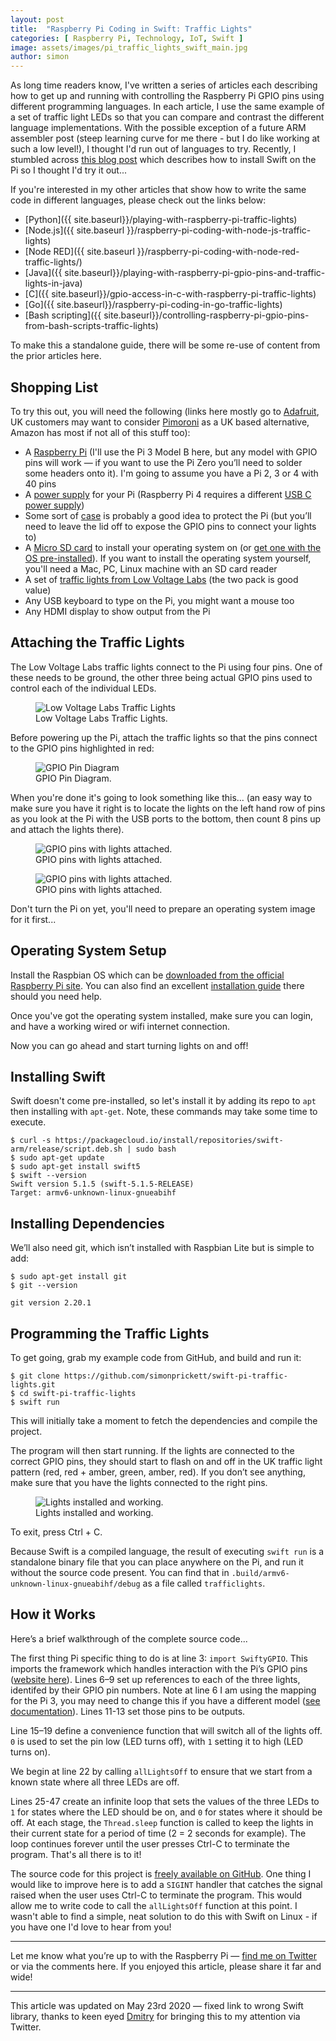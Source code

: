 ```yaml
---
layout: post
title:  "Raspberry Pi Coding in Swift: Traffic Lights"
categories: [ Raspberry Pi, Technology, IoT, Swift ]
image: assets/images/pi_traffic_lights_swift_main.jpg
author: simon
---
```

As long time readers know, I've written a series of articles each describing how to get up and running with controlling the Raspberry Pi GPIO pins using different programming languages.  In each article, I use the same example of a set of traffic light LEDs so that you can compare and contrast the different language implementations.  With the possible exception of a future ARM assembler post (steep learning curve for me there - but I do like working at such a low level!), I thought I'd run out of languages to try.  Recently, I stumbled across [this blog post](https://lickability.com/blog/swift-on-raspberry-pi/) which describes how to install Swift on the Pi so I thought I'd try it out... 

If you're interested in my other articles that show how to write the same code in different languages, please check out the links below:

* [Python]({{ site.baseurl}}/playing-with-raspberry-pi-traffic-lights)
* [Node.js]({{ site.baseurl }}/raspberry-pi-coding-with-node-js-traffic-lights)
* [Node RED]({{ site.baseurl }}/raspberry-pi-coding-with-node-red-traffic-lights/)
* [Java]({{ site.baseurl}}/playing-with-raspberry-pi-gpio-pins-and-traffic-lights-in-java)
* [C]({{ site.baseurl}}/gpio-access-in-c-with-raspberry-pi-traffic-lights)
* [Go]({{ site.baseurl}}/raspberry-pi-coding-in-go-traffic-lights)
* [Bash scripting]({{ site.baseurl}}/controlling-raspberry-pi-gpio-pins-from-bash-scripts-traffic-lights)

To make this a standalone guide, there will be some re-use of content from the prior articles here.

## Shopping List

To try this out, you will need the following (links here mostly go to [Adafruit](https://www.adafruit.com/), UK customers may want to consider [Pimoroni](https://shop.pimoroni.com/) as a UK based alternative, Amazon has most if not all of this stuff too):

* A [Raspberry Pi](https://www.adafruit.com/product/3055) (I'll use the Pi 3 Model B here, but any model with GPIO pins will work — if you want to use the Pi Zero you’ll need to solder some headers onto it). I'm going to assume you have a Pi 2, 3 or 4 with 40 pins
* A [power supply](https://www.adafruit.com/product/1995) for your Pi (Raspberry Pi 4 requires a different [USB C power supply](https://www.adafruit.com/product/4298))
* Some sort of [case](https://www.adafruit.com/product/2256) is probably a good idea to protect the Pi (but you’ll need to leave the lid off to expose the GPIO pins to connect your lights to)
* A [Micro SD card](https://www.adafruit.com/product/1294) to install your operating system on (or [get one with the OS pre-installed](https://www.adafruit.com/product/3259)). If you want to install the operating system yourself, you'll need a Mac, PC, Linux machine with an SD card reader
* A set of [traffic lights from Low Voltage Labs](http://lowvoltagelabs.com/products/pi-traffic/) (the two pack is good value)
* Any USB keyboard to type on the Pi, you might want a mouse too
* Any HDMI display to show output from the Pi

## Attaching the Traffic Lights

The Low Voltage Labs traffic lights connect to the Pi using four pins. One of these needs to be ground, the other three being actual GPIO pins used to control each of the individual LEDs.

<figure class="figure">
  <img src="{{ site.baseurl }}/assets/images/pi_traffic_lights_swift_lights_stock.jpg" class="figure-img img-fluid" alt="Low Voltage Labs Traffic Lights">
  <figcaption class="figure-caption text-center">Low Voltage Labs Traffic Lights.</figcaption>
</figure>

Before powering up the Pi, attach the traffic lights so that the pins connect to the GPIO pins highlighted in red:

<figure class="figure">
  <img src="{{ site.baseurl }}/assets/images/pi_traffic_lights_swift_gpio_diagram.png" class="figure-img img-fluid" alt="GPIO Pin Diagram">
  <figcaption class="figure-caption text-center">GPIO Pin Diagram.</figcaption>
</figure>

When you're done it's going to look something like this... (an easy way to make sure you have it right is to locate the lights on the left hand row of pins as you look at the Pi with the USB ports to the bottom, then count 8 pins up and attach the lights there).

<figure class="figure">
  <img src="{{ site.baseurl }}/assets/images/pi_traffic_lights_swift_lights_attached_1.jpg" class="figure-img img-fluid" alt="GPIO pins with lights attached.">
  <figcaption class="figure-caption text-center">GPIO pins with lights attached.</figcaption>
</figure>

<figure class="figure">
  <img src="{{ site.baseurl }}/assets/images/pi_traffic_lights_swift_lights_attached_2.jpg" class="figure-img img-fluid" alt="GPIO pins with lights attached.">
  <figcaption class="figure-caption text-center">GPIO pins with lights attached.</figcaption>
</figure>

Don't turn the Pi on yet, you'll need to prepare an operating system image for it first...

## Operating System Setup

Install the Raspbian OS which can be [downloaded from the official Raspberry Pi site](https://www.raspberrypi.org/downloads/raspbian/). You can also find an excellent [installation guide](https://www.raspberrypi.org/documentation/installation/installing-images/README.md) there should you need help.

Once you've got the operating system installed, make sure you can login, and have a working wired or wifi internet connection.

Now you can go ahead and start turning lights on and off!

## Installing Swift

Swift doesn't come pre-installed, so let's install it by adding its repo to `apt` then installing with `apt-get`.  Note, these commands may take some time to execute.

```
$ curl -s https://packagecloud.io/install/repositories/swift-arm/release/script.deb.sh | sudo bash
$ sudo apt-get update
$ sudo apt-get install swift5
$ swift --version
Swift version 5.1.5 (swift-5.1.5-RELEASE)
Target: armv6-unknown-linux-gnueabihf
```

## Installing Dependencies

We’ll also need git, which isn’t installed with Raspbian Lite but is simple to add:

```
$ sudo apt-get install git
$ git --version

git version 2.20.1
```

## Programming the Traffic Lights

To get going, grab my example code from GitHub, and build and run it:

```
$ git clone https://github.com/simonprickett/swift-pi-traffic-lights.git
$ cd swift-pi-traffic-lights
$ swift run
```

This will initially take a moment to fetch the dependencies and compile the project.

The program will then start running.  If the lights are connected to the correct GPIO pins, they should start to flash on and off in the UK traffic light pattern (red, red + amber, green, amber, red). If you don’t see anything, make sure that you have the lights connected to the right pins.

<figure class="figure">
  <img src="{{ site.baseurl }}/assets/images/pi_traffic_lights_swift_lights_working.gif" class="figure-img img-fluid" alt="Lights installed and working.">
  <figcaption class="figure-caption text-center">Lights installed and working.</figcaption>
</figure>

To exit, press Ctrl + C.

Because Swift is a compiled language, the result of executing `swift run` is a standalone binary file that you can place anywhere on the Pi, and run it without the source code present.  You can find that in `.build/armv6-unknown-linux-gnueabihf/debug` as a file called `trafficlights`.

## How it Works

Here’s a brief walkthrough of the complete source code...

<script src="https://gist.github.com/simonprickett/bd6f787ac6308814fbef806fb0c8e5f2.js"></script>

The first thing Pi specific thing to do is at line 3: `import SwiftyGPIO`.  This imports the framework which handles interaction with the Pi’s GPIO pins ([website here](https://github.com/uraimo/SwiftyGPIO)). Lines 6–9 set up references to each of the three lights, identifed by their GPIO pin numbers.  Note at line 6 I am using the mapping for the Pi 3, you may need to change this if you have a different model ([see documentation](https://github.com/uraimo/SwiftyGPIO#gpio)).  Lines 11-13 set those pins to be outputs.

Line 15–19 define a convenience function that will switch all of the lights off.  `0` is used to set the pin low (LED turns off), with `1` setting it to high (LED turns on).

We begin at line 22 by calling `allLightsOff` to ensure that we start from a known state where all three LEDs are off.

Lines 25-47 create an infinite loop that sets the values of the three LEDs to `1` for states where the LED should be on, and `0` for states where it should be off.  At each stage, the `Thread.sleep` function is called to keep the lights in their current state for a period of time (2 = 2 seconds for example).  The loop continues forever until the user presses Ctrl-C to terminate the program.  That's all there is to it!

The source code for this project is [freely available on GitHub](https://github.com/simonprickett/swift-pi-traffic-lights).  One thing I would like to improve here is to add a `SIGINT` handler that catches the signal raised when the user uses Ctrl-C to terminate the program.  This would allow me to write code to call the `allLightsOff` function at this point.  I wasn't able to find a simple, neat solution to do this with Swift on Linux - if you have one I'd love to hear from you!

---

Let me know what you’re up to with the Raspberry Pi — [find me on Twitter](https://twitter.com/simon_prickett) or via the comments here. If you enjoyed this article, please share it far and wide!

---

This article was updated on May 23rd 2020 — fixed link to wrong Swift library, thanks to keen eyed [Dmitry](https://twitter.com/DimkoyDimkoy) for bringing this to my attention via Twitter.